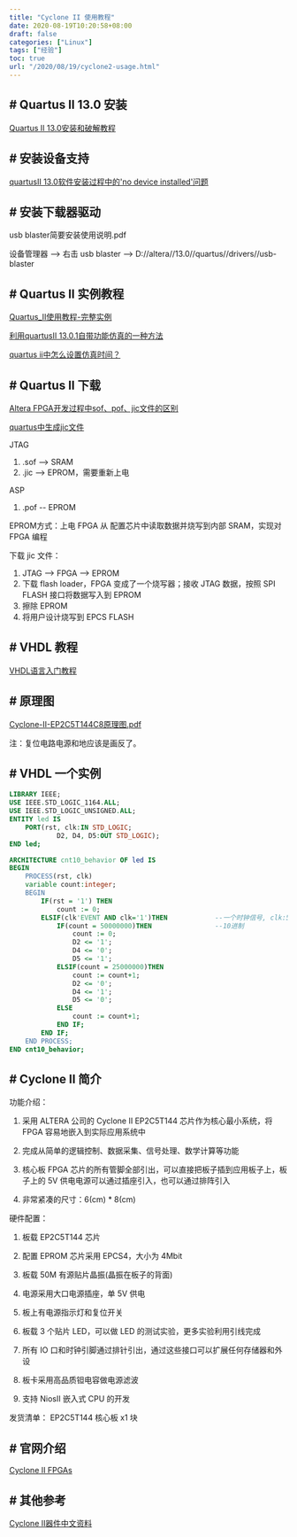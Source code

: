 ```yaml
---
title: "Cyclone II 使用教程"
date: 2020-08-19T10:20:58+08:00
draft: false
categories: ["Linux"]
tags: ["经验"]
toc: true
url: "/2020/08/19/cyclone2-usage.html"
---
```


## # Quartus II 13.0 安装

[Quartus II 13.0安装和破解教程](https://blog.csdn.net/dyq1995/article/details/86023556)



## # 安装设备支持

[quartusII 13.0软件安装过程中的'no device installed'问题](https://blog.csdn.net/wzz110011/article/details/78937726)



## # 安装下载器驱动

usb blaster简要安装使用说明.pdf

设备管理器 --> 右击 usb blaster --> D://altera//13.0//quartus//drivers//usb-blaster



## # Quartus II 实例教程

[Quartus_II使用教程-完整实例](https://wenku.baidu.com/view/c5310022b7360b4c2f3f6407.html)

[利用quartusII 13.0.1自带功能仿真的一种方法](https://jingyan.baidu.com/article/b2c186c810d8a4c46ef6ffb0.html)

[quartus ii中怎么设置仿真时间？](https://zhidao.baidu.com/question/503355979.html)



## # Quartus II 下载

[Altera FPGA开发过程中sof、pof、jic文件的区别](https://blog.csdn.net/tq384998430/article/details/84951569)

[quartus中生成jic文件](https://www.cnblogs.com/lemonblog/p/5363423.html)

JTAG 

1. .sof --> SRAM
2. .jic --> EPROM，需要重新上电

ASP 

1. .pof -- EPROM



EPROM方式：上电 FPGA 从 配置芯片中读取数据并烧写到内部 SRAM，实现对 FPGA 编程

下载 jic 文件：

1. JTAG --> FPGA --> EPROM
2. 下载 flash loader，FPGA 变成了一个烧写器；接收 JTAG 数据，按照 SPI FLASH 接口将数据写入到 EPROM
3. 擦除 EPROM
4. 将用户设计烧写到 EPCS FLASH



## # VHDL 教程

[VHDL语言入门教程](https://wenku.baidu.com/view/61623db85122aaea998fcc22bcd126fff6055d67.html)



## # 原理图

 [Cyclone-II-EP2C5T144C8原理图.pdf](/images/Cyclone-II-EP2C5T144C8原理图.pdf) 

注：复位电路电源和地应该是画反了。



## # VHDL 一个实例

```vhdl
LIBRARY IEEE;
USE IEEE.STD_LOGIC_1164.ALL;
USE IEEE.STD_LOGIC_UNSIGNED.ALL;
ENTITY led IS
	PORT(rst, clk:IN STD_LOGIC;
			D2, D4, D5:OUT STD_LOGIC);
END led;

ARCHITECTURE cnt10_behavior OF led IS
BEGIN
	PROCESS(rst, clk)
	variable count:integer;
	BEGIN
		IF(rst = '1') THEN
			count := 0;
		ELSIF(clk'EVENT AND clk='1')THEN			--一个时钟信号, clk:50MHz
			IF(count = 50000000)THEN				--10进制
				count := 0;
				D2 <= '1';
				D4 <= '0';
				D5 <= '1';
			ELSIF(count = 25000000)THEN
				count := count+1;
				D2 <= '0';
				D4 <= '1';
				D5 <= '0';
			ELSE
				count := count+1;
			END IF;
		END IF;
	END PROCESS;
END cnt10_behavior;
```



## # Cyclone II 简介

功能介绍：

1. 采用 ALTERA 公司的 Cyclone II EP2C5T144 芯片作为核心最小系统，将 FPGA 容易地嵌入到实际应用系统中

2. 完成从简单的逻辑控制、数据采集、信号处理、数学计算等功能

3. 核心板 FPGA 芯片的所有管脚全部引出，可以直接把板子插到应用板子上，板子上的 5V 供电电源可以通过插座引入，也可以通过排阵引入

4. 非常紧凑的尺寸：6(cm)  *  8(cm)

硬件配置：

1. 板载 EP2C5T144 芯片

2. 配置 EPROM 芯片采用 EPCS4，大小为 4Mbit

3. 板载 50M 有源贴片晶振(晶振在板子的背面)

4. 电源采用大口电源插座，单 5V 供电

5. 板上有电源指示灯和复位开关

6. 板载 3 个贴片 LED，可以做 LED 的测试实验，更多实验利用引线完成

7. 所有 IO 口和时钟引脚通过排针引出，通过这些接口可以扩展任何存储器和外设

8. 板卡采用高品质钽电容做电源滤波

9. 支持 NiosII 嵌入式 CPU 的开发

发货清单：
EP2C5T144 核心板 x1 块



## # 官网介绍

[Cyclone II FPGAs](https://www.intel.com/content/www/us/en/programmable/products/fpga/cyclone-series/cyclone-ii/support.html)



## # 其他参考

[Cyclone II器件中文资料](https://wenku.baidu.com/view/04ab062f3169a4517723a3fd.html)